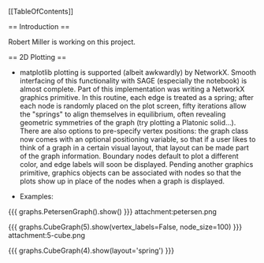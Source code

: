 [[TableOfContents]]

==  Introduction ==

Robert Miller is working on this project.

== 2D Plotting ==

 * matplotlib plotting is supported (albeit awkwardly) by NetworkX. Smooth interfacing of this functionality with SAGE (especially the notebook) is almost complete. Part of this implementation was writing a NetworkX graphics primitive. In this routine, each edge is treated as a spring; after each node is randomly placed on the plot screen, fifty iterations allow the "springs" to align themselves in equilibrium, often revealing geometric symmetries of the graph (try plotting a Platonic solid...). There are also options to pre-specify vertex positions: the graph class now comes with an optional positioning variable, so that if a user likes to think of a graph in a certain visual layout, that layout can be made part of the graph information. Boundary nodes default to plot a different color, and edge labels will soon be displayed. Pending another graphics primitive, graphics objects can be associated with nodes so that the plots show up in place of the nodes when a graph is displayed.

 * Examples:

{{{
graphs.PetersenGraph().show()
}}}
attachment:petersen.png

{{{
graphs.CubeGraph(5).show(vertex_labels=False, node_size=100)
}}}
attachment:5-cube.png

{{{
graphs.CubeGraph(4).show(layout='spring')
}}}
